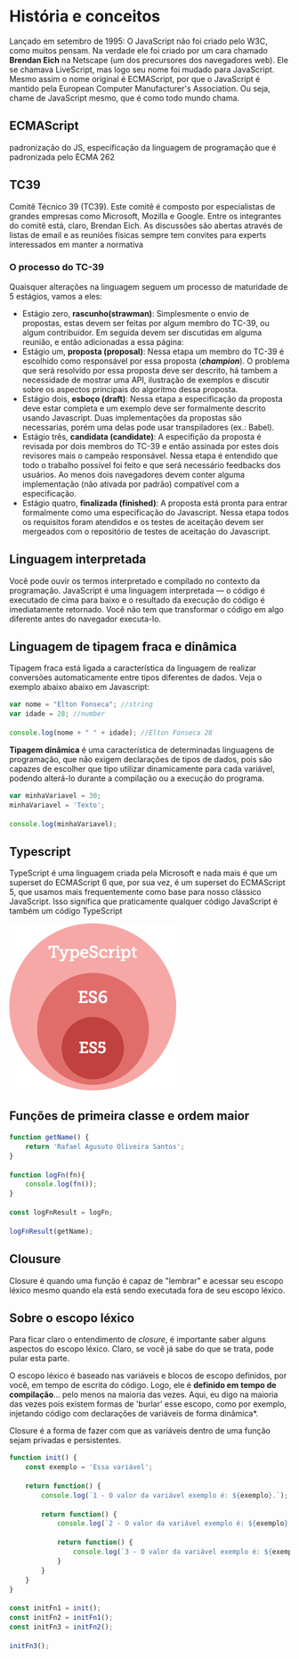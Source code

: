 # História e conceitos

Lançado em setembro de 1995: O JavaScript não foi criado pelo W3C, como muitos pensam. Na verdade ele foi criado por um cara chamado **Brendan Eich** na Netscape (um dos precursores dos navegadores web). Ele se chamava LiveScript, mas logo seu nome foi mudado para JavaScript. Mesmo assim o nome original é ECMAScript, por que o JavaScript é mantido pela European Computer Manufacturer's Association. Ou seja, chame de JavaScript mesmo, que é como todo mundo chama.

## ECMAScript

padronização do JS, especificação da linguagem de programação que é padronizada pelo ECMA 262

## TC39

Comitê Técnico 39 (TC39). Este comitê é composto por especialistas de grandes empresas como Microsoft, Mozilla e Google. Entre os integrantes do comitê está, claro, Brendan Eich. As discussões são abertas através de listas de email e as reuniões físicas sempre tem convites para experts interessados em manter a normativa

### **O processo do TC-39**

Quaisquer alterações na linguagem seguem um processo de maturidade de 5 estágios, vamos a eles:

- Estágio zero, **rascunho(strawman)**: Simplesmente o envio de propostas, estas devem ser feitas por algum membro do TC-39, ou algum contribuidor. Em seguida devem ser discutidas em alguma reunião, e então adicionadas a essa página:
- Estágio um, **proposta (proposal)**: Nessa etapa um membro do TC-39 é escolhido como responsável por essa proposta (***champion***). O problema que será resolvido por essa proposta deve ser descrito, há tambem a necessidade de mostrar uma API, ilustração de exemplos e discutir sobre os aspectos principais do algoritmo dessa proposta.
- Estágio dois, **esboço (draft)**: Nessa etapa a especificação da proposta deve estar completa e um exemplo deve ser formalmente descrito usando Javascript. Duas implementações da propostas são necessarias, porém uma delas pode usar transpiladores (ex.: Babel).
- Estágio três, **candidata (candidate)**: A especifição da proposta é revisada por dois membros do TC-39 e então assinada por estes dois revisores mais o campeão responsável. Nessa etapa é entendido que todo o trabalho possível foi feito e que será necessário feedbacks dos usuários. Ao menos dois navegadores devem conter alguma implementação (não ativada por padrão) compatível com a especificação.
- Estágio quatro, **finalizada (finished)**: A proposta está pronta para entrar formalmente como uma especificação do Javascript. Nessa etapa todos os requisitos foram atendidos e os testes de aceitação devem ser mergeados com o repositório de testes de aceitação do Javascript.

## Linguagem interpretada

Você pode ouvir os termos interpretado e compilado no contexto da programação. JavaScript é uma linguagem interpretada — o código é executado de cima para baixo e o resultado da execução do código é imediatamente retornado. Você não tem que transformar o código em algo diferente antes do navegador executa-lo.

## Linguagem de tipagem fraca e dinâmica

Tipagem fraca está ligada a característica da linguagem de realizar conversões automaticamente entre tipos diferentes de dados. Veja o exemplo abaixo abaixo em Javascript:

```jsx
var nome = "Elton Fonseca"; //string
var idade = 28; //number

console.log(nome + " " + idade); //Elton Fonseca 28
```

**Tipagem dinâmica** é uma característica de determinadas linguagens de programação, que não exigem declarações de tipos de dados, pois são capazes de escolher que tipo utilizar dinamicamente para cada variável, podendo alterá-lo durante a compilação ou a execução do programa.

```jsx
var minhaVariavel = 30;
minhaVariavel = 'Texto';

console.log(minhaVariavel);
```

## Typescript

TypeScript é uma linguagem criada pela Microsoft e nada mais é que um superset do ECMAScript 6 que, por sua vez, é um superset do ECMAScript 5, que usamos mais frequentemente como base para nosso clássico JavaScript. Isso significa que praticamente qualquer código JavaScript é também um código TypeScript

![./note1/Untitled.png](./note1/Untitled.png)

## Funções de primeira classe e ordem maior

```jsx
function getName() {
    return 'Rafael Agusuto Oliveira Santos';
}

function logFn(fn){
    console.log(fn());
}

const logFnResult = logFn;

logFnResult(getName);
```

## Clousure

Closure é quando uma função é capaz de "lembrar" e acessar seu escopo léxico mesmo quando ela está sendo executada fora de seu escopo léxico.

## **Sobre o escopo léxico**

Para ficar claro o entendimento de *closure*, é importante saber alguns aspectos do escopo léxico. Claro, se você já sabe do que se trata, pode pular esta parte.

O escopo léxico é baseado nas variáveis e blocos de escopo definidos, por você, em tempo de escrita do código. Logo, ele é **definido em** **tempo de compilação**… pelo menos na maioria das vezes. Aqui, eu digo na maioria das vezes pois existem formas de 'burlar' esse escopo, como por exemplo, injetando código com declarações de variáveis de forma dinâmica*.

Closure é a forma de fazer com que as variáveis dentro de uma função sejam privadas e persistentes.

```jsx
function init() {
    const exemplo = 'Essa variável';

    return function() {
        console.log(`1 - O valor da variável exemplo é: ${exemplo}.`);

        return function() {
            console.log(`2 - O valor da variável exemplo é: ${exemplo}.`);

            return function() {
                console.log(`3 - O valor da variável exemplo é: ${exemplo}.`);
            }
        }
    }
}

const initFn1 = init();
const initFn2 = initFn1();
const initFn3 = initFn2();

initFn3();
```